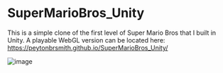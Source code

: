 # SuperMarioBros_Unity
This is a simple clone of the first level of Super Mario Bros that I built in Unity.
A playable WebGL version can be located here: https://peytonbrsmith.github.io/SuperMarioBros_Unity/

![image](https://user-images.githubusercontent.com/20868037/136708471-2de0c2cc-1841-477d-9e23-bed4f75bcd92.png)
